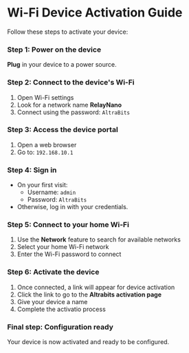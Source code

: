 # Wi-Fi Device Activation Guide

Follow these steps to activate your device:

### Step 1: Power on the device
**Plug** in your device to a power source.

### Step 2: Connect to the device's Wi-Fi
1. Open Wi-Fi settings
2. Look for a network name **RelayNano**
3. Connect using the password: `AltraBits`

### Step 3: Access the device portal
1. Open a web browser
2. Go to: `192.168.10.1`

### Step 4: Sign in
- On your first visit:
  - Username: `admin`
  - Password: `AltraBits`
- Otherwise, log in with your credentials.

### Step 5: Connect to your home Wi-Fi
1. Use the **Network** feature to search for available networks
2. Select your home Wi-Fi network
3. Enter the Wi-Fi password to connect

### Step 6: Activate the device
1. Once connected, a link will appear for device activation
2. Click the link to go to the **Altrabits activation page**
3. Give your device a name
4. Complete the activatio process

### Final step: Configuration ready
Your device is now activated and ready to be configured.
